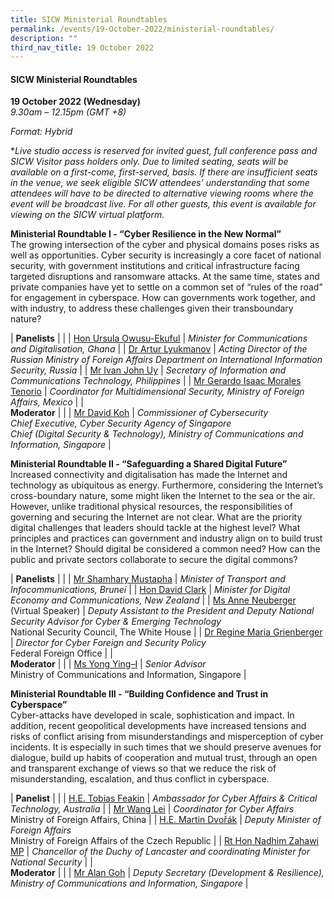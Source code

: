 ```yaml
---
title: SICW Ministerial Roundtables
permalink: /events/19-October-2022/ministerial-roundtables/
description: ""
third_nav_title: 19 October 2022
---
```

#### **SICW Ministerial Roundtables**
 
**19 October 2022 (Wednesday)**  
*9.30am – 12.15pm (GMT +8)*

*Format: Hybrid*

**Live studio access is reserved for invited guest, full conference pass and SICW Visitor pass holders only. Due to limited seating, seats will be available on a first-come, first-served, basis. If there are insufficient seats in the venue, we seek eligible SICW attendees’ understanding that some attendees will have to be directed to alternative viewing rooms where the event will be broadcast live. For all other guests, this event is available for viewing on the SICW virtual platform.*

**Ministerial Roundtable I - “Cyber Resilience in the New Normal”** 
<br>The growing intersection of the cyber and physical domains poses risks as well as opportunities. Cyber security is increasingly a core facet of national security, with government institutions and critical infrastructure facing targeted disruptions and ransomware attacks. At the same time, states and private companies have yet to settle on a common set of “rules of the road” for engagement in cyberspace. How can governments work together, and with industry, to address these challenges given their transboundary nature?

| **Panelists**    |                                                              |
| [Hon Ursula Owusu-Ekuful](/speaker-Ursula-Owusu-Ekuful)  | *Minister for Communications and Digitalisation, Ghana*                  |
| [Dr Artur Lyukmanov](/speaker-Dr-Artur-Lyukmanov)  | *Acting Director of the Russian Ministry of Foreign Affairs Department on International Information Security, Russia*                  |
| [Mr Ivan John Uy](/speaker-ivan-john)  | *Secretary of Information and Communications Technology, Philippines*                  |
| [Mr Gerardo Isaac Morales Tenorio](/speaker-Isaac-Morales)  | *Coordinator for Multidimensional Security, Ministry of Foreign Affairs, Mexico*                  |
| <br>**Moderator**    |                                                              |
| [Mr David Koh](/moderator-david-koh)  | *Commissioner of Cybersecurity <br>Chief Executive, Cyber Security Agency of Singapore <br>Chief (Digital Security & Technology), Ministry of Communications and Information, Singapore*                  |

**Ministerial Roundtable II - “Safeguarding a Shared Digital Future”** 
<br>Increased connectivity and digitalisation has made the Internet and technology as ubiquitous as energy. Furthermore, considering the Internet’s cross-boundary nature, some might liken the Internet to the sea or the air. However, unlike traditional physical resources, the responsibilities of governing and securing the Internet are not clear. What are the priority digital challenges that leaders should tackle at the highest level? What principles and practices can government and industry align on to build trust in the Internet? Should digital be considered a common need? How can the public and private sectors collaborate to secure the digital commons?

| **Panelists**    |                                                              |
| [Mr Shamhary Mustapha](/speaker-Shamhary-Mustapha)  | *Minister of Transport and Infocommunications, Brunei*                  |
| [Hon David Clark](/speaker-david-clark)  | *Minister for Digital Economy and Communications, New Zealand*                  |
| [Ms Anne Neuberger](/speaker-Anne-Neuberger/) (Virtual Speaker) | *Deputy Assistant to the President and Deputy National Security Advisor for Cyber & Emerging Technology*<br>National Security Council, The White House                  |
| [Dr Regine Maria Grienberger](/speaker-Regine-Maria-Grienberger) | *Director for Cyber Foreign and Security Policy*<br>Federal Foreign Office                  |
| <br>**Moderator**    |                                                              |
| [Ms Yong Ying–I](/moderator-yong-ying-I)  | *Senior Advisor*<br>Ministry of Communications and Information, Singapore 
                  |

**Ministerial Roundtable III - “Building Confidence and Trust in Cyberspace”**
<br>Cyber-attacks have developed in scale, sophistication and impact. In addition, recent geopolitical developments have increased tensions and risks of conflict arising from misunderstandings and misperception of cyber incidents. It is especially in such times that we should preserve avenues for dialogue, build up habits of cooperation and mutual trust, through an open and transparent exchange of views so that we reduce the risk of misunderstanding, escalation, and thus conflict in cyberspace.

| **Panelist**    |                                                              |
| [H.E. Tobias Feakin](/moderator-tobias-feakin)  | *Ambassador for Cyber Affairs & Critical Technology, Australia*                    |
| [Mr Wang Lei](/speaker-wang-lei)  | *Coordinator for Cyber Affairs*<br>Ministry of Foreign Affairs, China                  |
| [H.E. Martin Dvořák](/speaker-martin-Dvorak/)  | *Deputy Minister of Foreign Affairs*<br>Ministry of Foreign Affairs of the Czech Republic                 |
| [Rt Hon Nadhim Zahawi MP](/speaker-Nadhim-Zahawi)  | *Chancellor of the Duchy of Lancaster and coordinating Minister for National Security*             |
| <br>**Moderator**    |                                                              |
| [Mr Alan Goh](/moderator-alan-goh)  | *Deputy Secretary (Development & Resilience), <br>Ministry of Communications and Information, Singapore*                  |